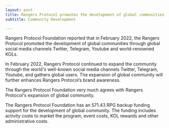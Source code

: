 ```yaml
---
layout: post
title: Rangers Protocol promotes the development of global communities
subtitle: Community Development

---
```


Rangers Protocol Foundation reported that in February 2022, the Rangers Protocol promoted the development of global communities through global social media channels Twitter, Telegram, Youtube and world-renowned KOLs.

In February 2022, Rangers Protocol continued to expand the community through the world's well-known social media channels Twitter, Telegram, Youtube, and gathers global users. The expansion of global community will  further enhances Rangers Protocol’s brand awareness.

The Rangers Protocol Foundation very much agrees with Rangers Protocol's expansion of global community. 

The Rangers Protocol Foundation has an 571.43 RPG backup funding support for the development of global community.  The funding includes activity costs to market the program, event costs, KOL rewards and other administrative costs. 